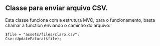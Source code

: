 ## Classe para enviar arquivo CSV.

Esta classe funciona com a estrutura MVC, para o funcionamento, basta chamar a function enviando o caminho do arquivo:

```
$file = "assets/files/claro.csv";
Csv::UpdateFatura($file);
```
